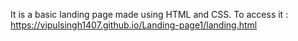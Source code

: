 It is a basic landing page made using HTML and CSS.
To access it : https://vipulsingh1407.github.io/Landing-page1/landing.html
